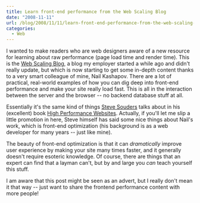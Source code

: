 ```yaml
---
title: Learn front-end performance from the Web Scaling Blog
date: "2008-11-11"
url: /blog/2008/11/11/learn-front-end-performance-from-the-web-scaling-blog/
categories:
  - Web
---
```

I wanted to make readers who are web designers aware of a new resource for learning about raw performance (page load time and render time). This is the [Web Scaling Blog](http://www.webscalingblog.com/), a blog my employer started a while ago and didn't really update, but which is now starting to get some in-depth content thanks to a very smart colleague of mine, Nail Kashapov. There are a lot of practical, real-world examples of how you can dig deep into front-end performance and make your site really load fast. This is all in the interaction between the server and the browser -- no backend database stuff at all.

Essentially it's the same kind of things [Steve Souders](http://stevesouders.com/) talks about in his (excellent) book [High Performance Websites](http://www.amazon.com/High-Performance-Web-Sites-Essential/dp/0596529309?tag=xaprb-20). Actually, if you'll let me slip a little promotion in here, Steve himself has said some nice things about Nail's work, which is front-end optimization (his background is as a web developer for many years -- just like mine).

The beauty of front-end optimization is that it can *dramatically* improve user experience by making your site many times faster, and it generally doesn't require esoteric knowledge. Of course, there are things that an expert can find that a layman can't, but by and large you *can* teach yourself this stuff.

I am aware that this post might be seen as an advert, but I really don't mean it that way -- just want to share the frontend performance content with more people!


